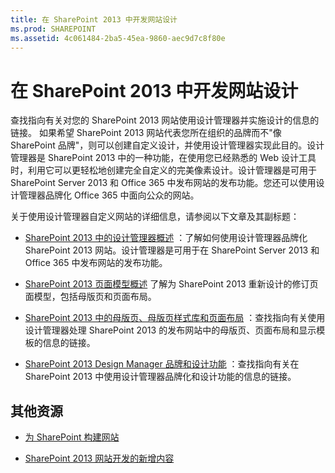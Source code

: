 ```yaml
---
title: 在 SharePoint 2013 中开发网站设计
ms.prod: SHAREPOINT
ms.assetid: 4c061484-2ba5-45ea-9860-aec9d7c8f80e
---
```



# 在 SharePoint 2013 中开发网站设计
查找指向有关对您的 SharePoint 2013 网站使用设计管理器并实施设计的信息的链接。
如果希望 SharePoint 2013 网站代表您所在组织的品牌而不"像 SharePoint 品牌"，则可以创建自定义设计，并使用设计管理器实现此目的。设计管理器是 SharePoint 2013 中的一种功能，在使用您已经熟悉的 Web 设计工具时，利用它可以更轻松地创建完全自定义的完美像素设计。设计管理器是可用于 SharePoint Server 2013 和 Office 365 中发布网站的发布功能。您还可以使用设计管理器品牌化 Office 365 中面向公众的网站。
  
    
    

关于使用设计管理器自定义网站的详细信息，请参阅以下文章及其副标题：
-  [SharePoint 2013 中的设计管理器概述](overview-of-design-manager-in-sharepoint-2013.md) ：了解如何使用设计管理器品牌化 SharePoint 2013 网站。设计管理器是可用于在 SharePoint Server 2013 和 Office 365 中发布网站的发布功能。
    
  
-  [SharePoint 2013 页面模型概述](overview-of-the-sharepoint-2013-page-model.md) 了解为 SharePoint 2013 重新设计的修订页面模型，包括母版页和页面布局。
    
  
-  [SharePoint 2013 中的母版页、母版页样式库和页面布局](master-pages-the-master-page-gallery-and-page-layouts-in-sharepoint-2013.md) ：查找指向有关使用设计管理器处理 SharePoint 2013 的发布网站中的母版页、页面布局和显示模板的信息的链接。
    
  
-  [SharePoint 2013 Design Manager 品牌和设计功能](sharepoint-2013-design-manager-branding-and-design-capabilities.md) ：查找指向有关在 SharePoint 2013 中使用设计管理器品牌化和设计功能的信息的链接。
    
  

## 其他资源
<a name="bk_addresources"> </a>


-  [为 SharePoint 构建网站](build-sites-for-sharepoint.md)
    
  
-  [SharePoint 2013 网站开发的新增内容](what-s-new-with-sharepoint-2013-site-development.md)
    
  

